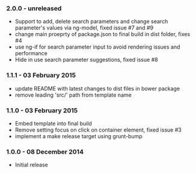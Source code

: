 ### 2.0.0 - unreleased
* Support to add, delete search parameters and change search parameter's values via ng-model, fixed issue #7 and #9
* change main proeprty of package.json to final build in dist folder, fixes #4
* use ng-if for search parameter input to avoid rendering issues and performance
* Hide in use search parameter suggestions, fixed issue #8

### 1.1.1 - 03 February 2015
* update README with latest changes to dist files in bower package
* remove leading 'src/' path from template name

### 1.1.0 - 03 February 2015
* Embed template into final build
* Remove setting focus on click on container element, fixed issue #3
* implement a make release target using grunt-bump

### 1.0.0 - 08 December 2014
* Initial release

